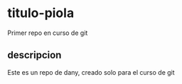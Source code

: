 # titulo-piola
Primer repo en curso de git

## descripcion
Este es un repo de dany, creado solo para el curso de git
